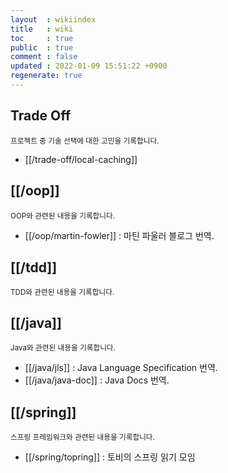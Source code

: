 ```yaml
---
layout  : wikiindex
title   : wiki
toc     : true
public  : true
comment : false
updated : 2022-01-09 15:51:22 +0900
regenerate: true
---
```


## Trade Off 
<small>프로젝트 중 기술 선택에 대한 고민을 기록합니다.</small>
* [[/trade-off/local-caching]]

## [[/oop]]
<small>OOP와 관련된 내용을 기록합니다.</small>
* [[/oop/martin-fowler]] : 마틴 파울러 블로그 번역.

## [[/tdd]]
<small>TDD와 관련된 내용을 기록합니다.</small>

## [[/java]]
<small>Java와 관련된 내용을 기록합니다.</small>
* [[/java/jls]] : Java Language Specification 번역.
* [[/java/java-doc]] : Java Docs 번역.

## [[/spring]]
<small>스프링 프레임워크와 관련된 내용을 기록합니다.</small>
* [[/spring/topring]] : 토비의 스프링 읽기 모임

